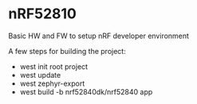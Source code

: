 # nRF52810
Basic HW and FW to setup nRF developer environment

A few steps for building the project: 
- west init root project
- west update
- west zephyr-export
- west build -b nrf52840dk/nrf52840 app

